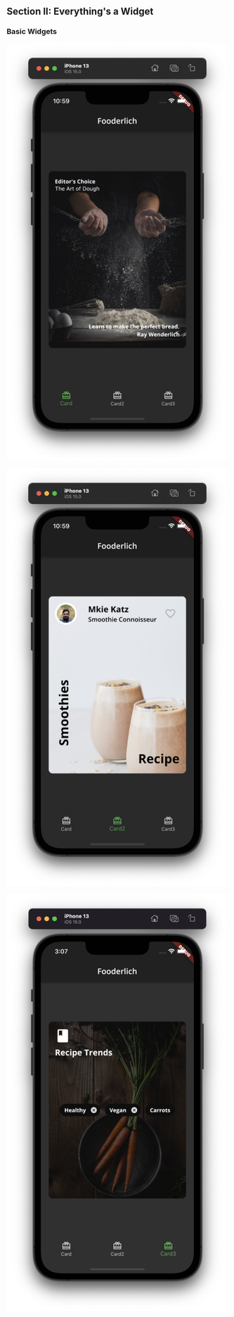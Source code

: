 ## Section II: Everything's a Widget

### Basic Widgets
![](/images/section2-1-1.png)

![](/images/section2-1-2.png)

![](/images/section2-1-3.png)